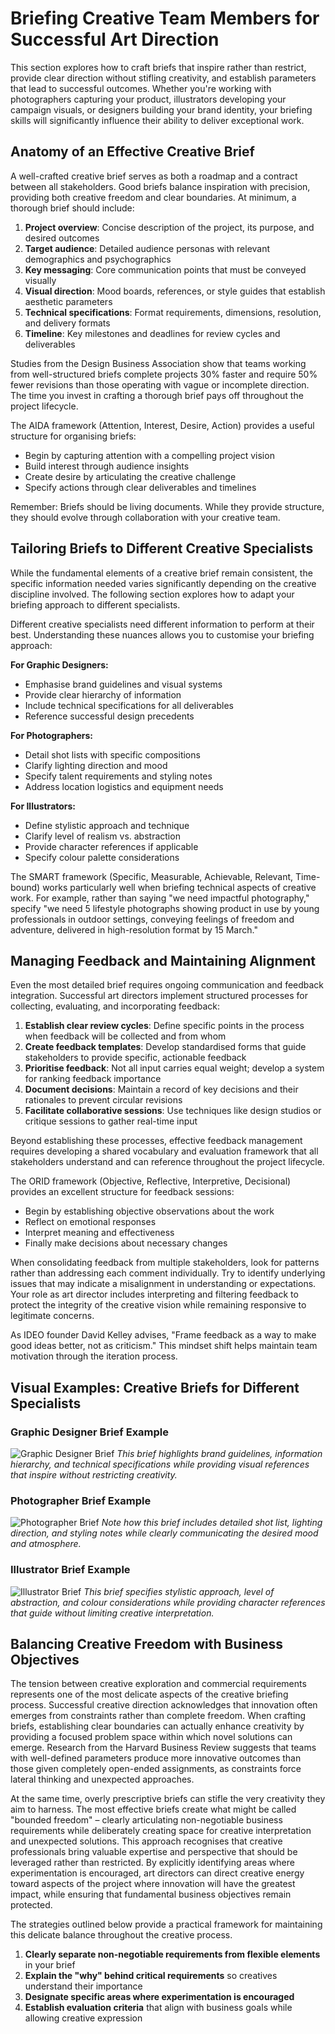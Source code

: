# Briefing Creative Team Members for Successful Art Direction

This section explores how to craft briefs that inspire rather than restrict, provide clear direction without stifling creativity, and establish parameters that lead to successful outcomes. Whether you're working with photographers capturing your product, illustrators developing your campaign visuals, or designers building your brand identity, your briefing skills will significantly influence their ability to deliver exceptional work.

## Anatomy of an Effective Creative Brief

A well-crafted creative brief serves as both a roadmap and a contract between all stakeholders. Good briefs balance inspiration with precision, providing both creative freedom and clear boundaries. At minimum, a thorough brief should include:

1. **Project overview**: Concise description of the project, its purpose, and desired outcomes
2. **Target audience**: Detailed audience personas with relevant demographics and psychographics
3. **Key messaging**: Core communication points that must be conveyed visually
4. **Visual direction**: Mood boards, references, or style guides that establish aesthetic parameters
5. **Technical specifications**: Format requirements, dimensions, resolution, and delivery formats
6. **Timeline**: Key milestones and deadlines for review cycles and deliverables

Studies from the Design Business Association show that teams working from well-structured briefs complete projects 30% faster and require 50% fewer revisions than those operating with vague or incomplete direction. The time you invest in crafting a thorough brief pays off throughout the project lifecycle.

The AIDA framework (Attention, Interest, Desire, Action) provides a useful structure for organising briefs:
- Begin by capturing attention with a compelling project vision
- Build interest through audience insights
- Create desire by articulating the creative challenge
- Specify actions through clear deliverables and timelines

Remember: Briefs should be living documents. While they provide structure, they should evolve through collaboration with your creative team. 

## Tailoring Briefs to Different Creative Specialists

While the fundamental elements of a creative brief remain consistent, the specific information needed varies significantly depending on the creative discipline involved. The following section explores how to adapt your briefing approach to different specialists.

Different creative specialists need different information to perform at their best. Understanding these nuances allows you to customise your briefing approach:

**For Graphic Designers:**
- Emphasise brand guidelines and visual systems
- Provide clear hierarchy of information
- Include technical specifications for all deliverables
- Reference successful design precedents

**For Photographers:**
- Detail shot lists with specific compositions
- Clarify lighting direction and mood
- Specify talent requirements and styling notes
- Address location logistics and equipment needs

**For Illustrators:**
- Define stylistic approach and technique
- Clarify level of realism vs. abstraction
- Provide character references if applicable
- Specify colour palette considerations

The SMART framework (Specific, Measurable, Achievable, Relevant, Time-bound) works particularly well when briefing technical aspects of creative work. For example, rather than saying "we need impactful photography," specify "we need 5 lifestyle photographs showing product in use by young professionals in outdoor settings, conveying feelings of freedom and adventure, delivered in high-resolution format by 15 March."

## Managing Feedback and Maintaining Alignment

Even the most detailed brief requires ongoing communication and feedback integration. Successful art directors implement structured processes for collecting, evaluating, and incorporating feedback:

1. **Establish clear review cycles**: Define specific points in the process when feedback will be collected and from whom
2. **Create feedback templates**: Develop standardised forms that guide stakeholders to provide specific, actionable feedback
3. **Prioritise feedback**: Not all input carries equal weight; develop a system for ranking feedback importance
4. **Document decisions**: Maintain a record of key decisions and their rationales to prevent circular revisions
5. **Facilitate collaborative sessions**: Use techniques like design studios or critique sessions to gather real-time input

Beyond establishing these processes, effective feedback management requires developing a shared vocabulary and evaluation framework that all stakeholders understand and can reference throughout the project lifecycle.

The ORID framework (Objective, Reflective, Interpretive, Decisional) provides an excellent structure for feedback sessions:
- Begin by establishing objective observations about the work
- Reflect on emotional responses
- Interpret meaning and effectiveness
- Finally make decisions about necessary changes

When consolidating feedback from multiple stakeholders, look for patterns rather than addressing each comment individually. Try to identify underlying issues that may indicate a misalignment in understanding or expectations. Your role as art director includes interpreting and filtering feedback to protect the integrity of the creative vision while remaining responsive to legitimate concerns.

As IDEO founder David Kelley advises, "Frame feedback as a way to make good ideas better, not as criticism." This mindset shift helps maintain team motivation through the iteration process.

## Visual Examples: Creative Briefs for Different Specialists

### Graphic Designer Brief Example
![Graphic Designer Brief](https://example.com/designer-brief.jpg)
*This brief highlights brand guidelines, information hierarchy, and technical specifications while providing visual references that inspire without restricting creativity.*

### Photographer Brief Example
![Photographer Brief](https://example.com/photographer-brief.jpg)
*Note how this brief includes detailed shot list, lighting direction, and styling notes while clearly communicating the desired mood and atmosphere.*

### Illustrator Brief Example
![Illustrator Brief](https://example.com/illustrator-brief.jpg)
*This brief specifies stylistic approach, level of abstraction, and colour considerations while providing character references that guide without limiting creative interpretation.*

## Balancing Creative Freedom with Business Objectives

The tension between creative exploration and commercial requirements represents one of the most delicate aspects of the creative briefing process. Successful creative direction acknowledges that innovation often emerges from constraints rather than complete freedom. When crafting briefs, establishing clear boundaries can actually enhance creativity by providing a focused problem space within which novel solutions can emerge. Research from the Harvard Business Review suggests that teams with well-defined parameters produce more innovative outcomes than those given completely open-ended assignments, as constraints force lateral thinking and unexpected approaches.

At the same time, overly prescriptive briefs can stifle the very creativity they aim to harness. The most effective briefs create what might be called "bounded freedom" – clearly articulating non-negotiable business requirements while deliberately creating space for creative interpretation and unexpected solutions. This approach recognises that creative professionals bring valuable expertise and perspective that should be leveraged rather than restricted. By explicitly identifying areas where experimentation is encouraged, art directors can direct creative energy toward aspects of the project where innovation will have the greatest impact, while ensuring that fundamental business objectives remain protected.

The strategies outlined below provide a practical framework for maintaining this delicate balance throughout the creative process.

1. **Clearly separate non-negotiable requirements from flexible elements** in your brief
2. **Explain the "why" behind critical requirements** so creatives understand their importance
3. **Designate specific areas where experimentation is encouraged**
4. **Establish evaluation criteria** that align with business goals while allowing creative expression